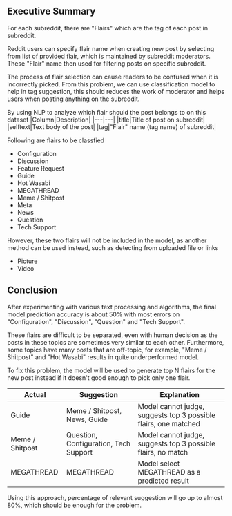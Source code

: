 ## Executive Summary

For each subreddit, there are "Flairs" which are the tag of each post in subreddit.

Reddit users can specify flair name when creating new post by selecting from list of provided flair, which is maintained by subreddit moderators. These "Flair" name then used for filtering posts on specific subreddit.

The process of flair selection can cause readers to be confused when it is incorrectly picked. From this problem, we can use classification model to help in tag suggestion, this should reduces the work of moderator and helps users when posting anything on the subreddit.


By using NLP to analyze which flair should the post belongs to on this dataset
|Column|Description|
|---|---|
|title|Title of post on subreddit|
|selftext|Text body of the post|
|tag|"Flair" name (tag name) of subreddit|

Following are flairs to be classfied
* Configuration
* Discussion
* Feature Request
* Guide
* Hot Wasabi
* MEGATHREAD
* Meme / Shitpost
* Meta
* News
* Question
* Tech Support

However, these two flairs will not be included in the model, as another method can be used instead, such as detecting from uploaded file or links 
* Picture
* Video

## Conclusion
After experimenting with various text processing and algorithms, the final model prediction accuracy is about 50% with most errors on "Configuration", "Discussion", "Question" and "Tech Support".

These flairs are difficult to be separated, even with human decision as the posts in these topics are sometimes very similar to each other.
Furthermore, some topics have many posts that are off-topic, for example, "Meme / Shitpost" and "Hot Wasabi" results in quite underperformed model.


To fix this problem, the model will be used to generate top N flairs for the new post instead if it doesn't good enough to pick only one flair.

|Actual|Suggestion|Explanation|
|---|---|---|
|Guide|Meme / Shitpost, News, Guide|Model cannot judge, suggests top 3 possible flairs, one matched|
|Meme / Shitpost|Question, Configuration, Tech Support|Model cannot judge, suggests top 3 possible flairs, no match|
|MEGATHREAD|MEGATHREAD|Model select MEGATHREAD as a predicted result|

Using this approach, percentage of relevant suggestion will go up to almost 80%, which should be enough for the problem.